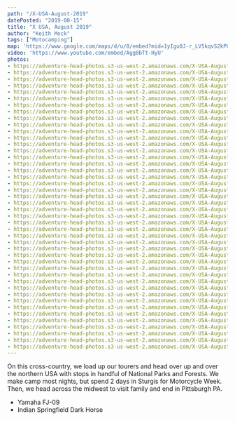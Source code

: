 ```yaml
---
path: "/X-USA-August-2019"
datePosted: "2019-08-15"
title: "X USA, August 2019"
author: "Keith Mock"
tags: ["Motocamping"]
map: 'https://www.google.com/maps/d/u/0/embed?mid=1yIgu0J-r_LV5kqvS2kP0wt-wc9R2Yhh8'
video: 'https://www.youtube.com/embed/Agg8bTt-HyU'
photos:
- https://adventure-head-photos.s3-us-west-2.amazonaws.com/X-USA-August-2019/IMG_8042.jpeg
- https://adventure-head-photos.s3-us-west-2.amazonaws.com/X-USA-August-2019/IMG_0463.jpeg
- https://adventure-head-photos.s3-us-west-2.amazonaws.com/X-USA-August-2019/IMG_0739.jpeg
- https://adventure-head-photos.s3-us-west-2.amazonaws.com/X-USA-August-2019/IMG_1046.jpeg
- https://adventure-head-photos.s3-us-west-2.amazonaws.com/X-USA-August-2019/IMG_1143.jpeg
- https://adventure-head-photos.s3-us-west-2.amazonaws.com/X-USA-August-2019/IMG_1698.jpeg
- https://adventure-head-photos.s3-us-west-2.amazonaws.com/X-USA-August-2019/IMG_1882.jpeg
- https://adventure-head-photos.s3-us-west-2.amazonaws.com/X-USA-August-2019/IMG_2269.jpeg
- https://adventure-head-photos.s3-us-west-2.amazonaws.com/X-USA-August-2019/IMG_2273.jpeg
- https://adventure-head-photos.s3-us-west-2.amazonaws.com/X-USA-August-2019/IMG_2279.jpeg
- https://adventure-head-photos.s3-us-west-2.amazonaws.com/X-USA-August-2019/IMG_2301.jpeg
- https://adventure-head-photos.s3-us-west-2.amazonaws.com/X-USA-August-2019/IMG_2311.jpeg
- https://adventure-head-photos.s3-us-west-2.amazonaws.com/X-USA-August-2019/IMG_2319.jpeg
- https://adventure-head-photos.s3-us-west-2.amazonaws.com/X-USA-August-2019/IMG_2341.jpeg
- https://adventure-head-photos.s3-us-west-2.amazonaws.com/X-USA-August-2019/IMG_2506.png
- https://adventure-head-photos.s3-us-west-2.amazonaws.com/X-USA-August-2019/IMG_2507.png
- https://adventure-head-photos.s3-us-west-2.amazonaws.com/X-USA-August-2019/IMG_2818.jpeg
- https://adventure-head-photos.s3-us-west-2.amazonaws.com/X-USA-August-2019/IMG_3243.jpeg
- https://adventure-head-photos.s3-us-west-2.amazonaws.com/X-USA-August-2019/IMG_3372.jpeg
- https://adventure-head-photos.s3-us-west-2.amazonaws.com/X-USA-August-2019/IMG_4303.jpeg
- https://adventure-head-photos.s3-us-west-2.amazonaws.com/X-USA-August-2019/IMG_4651.jpeg
- https://adventure-head-photos.s3-us-west-2.amazonaws.com/X-USA-August-2019/IMG_5016.jpeg
- https://adventure-head-photos.s3-us-west-2.amazonaws.com/X-USA-August-2019/IMG_5036.jpeg
- https://adventure-head-photos.s3-us-west-2.amazonaws.com/X-USA-August-2019/IMG_5076.jpeg
- https://adventure-head-photos.s3-us-west-2.amazonaws.com/X-USA-August-2019/IMG_5283.jpeg
- https://adventure-head-photos.s3-us-west-2.amazonaws.com/X-USA-August-2019/IMG_5606.jpeg
- https://adventure-head-photos.s3-us-west-2.amazonaws.com/X-USA-August-2019/IMG_5741.jpeg
- https://adventure-head-photos.s3-us-west-2.amazonaws.com/X-USA-August-2019/IMG_6211.jpeg
- https://adventure-head-photos.s3-us-west-2.amazonaws.com/X-USA-August-2019/IMG_6788.jpeg
- https://adventure-head-photos.s3-us-west-2.amazonaws.com/X-USA-August-2019/IMG_7313.jpeg
- https://adventure-head-photos.s3-us-west-2.amazonaws.com/X-USA-August-2019/IMG_7600.jpeg
- https://adventure-head-photos.s3-us-west-2.amazonaws.com/X-USA-August-2019/IMG_7936.jpeg
- https://adventure-head-photos.s3-us-west-2.amazonaws.com/X-USA-August-2019/IMG_8584.jpeg
- https://adventure-head-photos.s3-us-west-2.amazonaws.com/X-USA-August-2019/IMG_8589.jpeg
- https://adventure-head-photos.s3-us-west-2.amazonaws.com/X-USA-August-2019/IMG_8596.jpeg
- https://adventure-head-photos.s3-us-west-2.amazonaws.com/X-USA-August-2019/10CPROI190804-142543.jpeg
- https://adventure-head-photos.s3-us-west-2.amazonaws.com/X-USA-August-2019/10CPROI190806-105627.jpeg
- https://adventure-head-photos.s3-us-west-2.amazonaws.com/X-USA-August-2019/10CPROI190806-160108.jpeg
- https://adventure-head-photos.s3-us-west-2.amazonaws.com/X-USA-August-2019/10CPROI190806-193649.jpeg
- https://adventure-head-photos.s3-us-west-2.amazonaws.com/X-USA-August-2019/10CPROI190807-143146.jpeg
- https://adventure-head-photos.s3-us-west-2.amazonaws.com/X-USA-August-2019/10CPROI190807-145319.jpeg
- https://adventure-head-photos.s3-us-west-2.amazonaws.com/X-USA-August-2019/10CPROI190809-111328.jpeg
- https://adventure-head-photos.s3-us-west-2.amazonaws.com/X-USA-August-2019/10CPROI190811-144444.jpeg
- https://adventure-head-photos.s3-us-west-2.amazonaws.com/X-USA-August-2019/10CPROI190811-152905.jpeg
---
```


On this cross-country, we load up our tourers and head over up and over the northern USA with stops in handful of National Parks and Forests. We make camp most nights, but spend 2 days in Sturgis for Motorcycle Week. Then, we head across the midwest to visit family and end in Pittsburgh PA.

- Yamaha FJ-09
- Indian Springfield Dark Horse